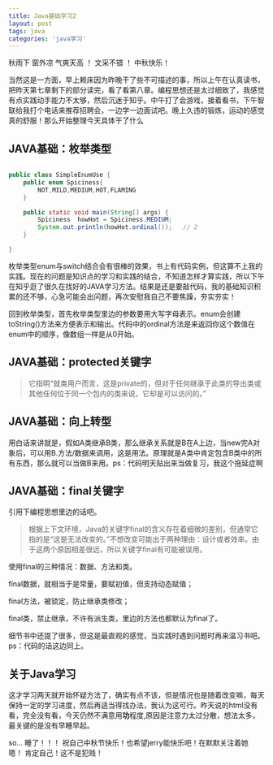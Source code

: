 ```yaml
---
title: Java基础学习2
layout: post
tags: java
categories: 'java学习'
---
```

秋雨下 窗外凉 气爽天高 ！ 文采不错 ！ 中秋快乐！ 

当然这是一方面，早上赖床因为昨晚干了些不可描述的事，所以上午在认真读书，把昨天第七章剩下的部分读完，看了看第八章。编程思想还是太过细致了，我感觉有点实践动手能力不太够，然后沉迷于知乎。中午打了会游戏，接着看书，下午智联给我打个电话来推荐招聘会，一边学一边面试吧。晚上久违的锻炼，运动的感觉真的舒服！那么开始整理今天具体干了什么 


## JAVA基础：枚举类型

```java

public class SimpleEnumUse {
    public enum Spiciness{
        NOT,MILD,MEDIUM,HOT,FLAMING
    }

    public static void main(String[] args) {
        Spiciness  howHot = Spiciness.MEDIUM;
        System.out.println(howHot.ordinal());   // 2
    }

}
```

枚举类型enum与switch结合会有很棒的效果，书上有代码实例，但这算不上我的实践。现在的问题是知识点的学习和实践的结合，不知道怎样才算实践，所以下午在知乎逛了很久在找好的JAVA学习方法。结果是还是要敲代码，我的基础知识积累的还不够，心急可能会出问题，再次安慰我自己不要焦躁，夯实夯实！

回到枚举类型，首先枚举类型里边的参数要用大写字母表示。enum会创建toString()方法来方便表示和输出。代码中的ordinal方法是来返回你这个数值在enum中的顺序，像数组一样是从0开始。


##  JAVA基础：protected关键字

> 它指明“就类用户而言，这是private的，但对于任何继承于此类的导出类或其他任何位于同一个包内的类来说，它却是可以访问的。”


##  JAVA基础：向上转型

用白话来讲就是，假如A类继承B类，那么继承关系就是B在A上边，当new完A对象后，可以用B.方法/数据来调用，这是用法。原理就是A类中肯定包含B类中的所有东西，那么就可以当做B来用。ps：代码明天贴出来当做复习，我这个拖延症啊


##  JAVA基础：final关键字

引用下编程思想里边的话吧。

> 根据上下文环境，Java的关键字final的含义存在着细微的差别，但通常它指的是“这是无法改变的。”不想改变可能出于两种理由：设计或者效率。由于这两个原因相差很远，所以关键字final有可能被误用。

使用final的三种情况：数据、方法和类。

final数据，就相当于是常量，要赋初值，但支持动态赋值；

final方法，被锁定，防止继承类修改；

final类，禁止继承，不许有派生类，里边的方法也都默认为final了。

细节书中还提了很多，但这是最直观的感觉，当实践时遇到问题时再来温习书吧。ps：代码的话这边同上。


##  关于Java学习 

这才学习两天就开始怀疑方法了，确实有点不该，但是情况也是随着改变嘛，每天保持一定的学习进度，然后再适当得找办法，我认为这可行。昨天说的html没有看，完全没有看，今天仍然不满意用<b>功</b>程度,原因是注意力太过分散，想法太多，最关键的是没有早睡早起。

so... 睡了！！！ 祝自己中秋节快乐！也希望jerry能快乐吧！在默默关注着她 嗯！ 肯定自己！这不是犯贱！